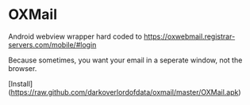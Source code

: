 # OXMail

Android webview wrapper hard coded to https://oxwebmail.registrar-servers.com/mobile/#login

Because sometimes, you want your email in a seperate window, not the browser.

[Install] (https://raw.github.com/darkoverlordofdata/oxmail/master/OXMail.apk)